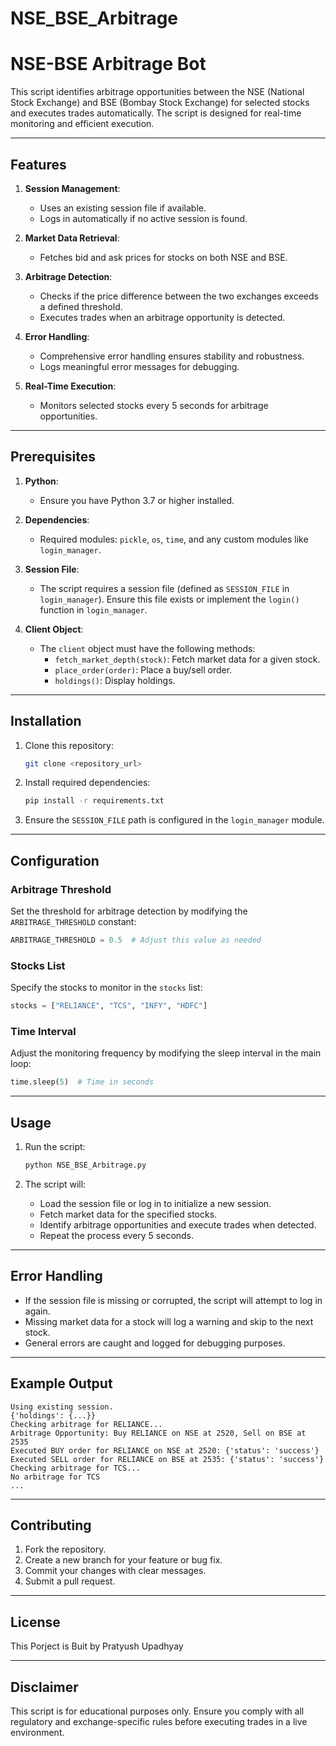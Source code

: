 # NSE_BSE_Arbitrage
 
# NSE-BSE Arbitrage Bot

This script identifies arbitrage opportunities between the NSE (National Stock Exchange) and BSE (Bombay Stock Exchange) for selected stocks and executes trades automatically. The script is designed for real-time monitoring and efficient execution.

---

## Features

1. **Session Management**:
   - Uses an existing session file if available.
   - Logs in automatically if no active session is found.

2. **Market Data Retrieval**:
   - Fetches bid and ask prices for stocks on both NSE and BSE.

3. **Arbitrage Detection**:
   - Checks if the price difference between the two exchanges exceeds a defined threshold.
   - Executes trades when an arbitrage opportunity is detected.

4. **Error Handling**:
   - Comprehensive error handling ensures stability and robustness.
   - Logs meaningful error messages for debugging.

5. **Real-Time Execution**:
   - Monitors selected stocks every 5 seconds for arbitrage opportunities.

---

## Prerequisites

1. **Python**:
   - Ensure you have Python 3.7 or higher installed.

2. **Dependencies**:
   - Required modules: `pickle`, `os`, `time`, and any custom modules like `login_manager`.

3. **Session File**:
   - The script requires a session file (defined as `SESSION_FILE` in `login_manager`). Ensure this file exists or implement the `login()` function in `login_manager`.

4. **Client Object**:
   - The `client` object must have the following methods:
     - `fetch_market_depth(stock)`: Fetch market data for a given stock.
     - `place_order(order)`: Place a buy/sell order.
     - `holdings()`: Display holdings.

---

## Installation

1. Clone this repository:
   ```bash
   git clone <repository_url>
   ```

2. Install required dependencies:
   ```bash
   pip install -r requirements.txt
   ```

3. Ensure the `SESSION_FILE` path is configured in the `login_manager` module.

---

## Configuration

### Arbitrage Threshold
Set the threshold for arbitrage detection by modifying the `ARBITRAGE_THRESHOLD` constant:
```python
ARBITRAGE_THRESHOLD = 0.5  # Adjust this value as needed
```

### Stocks List
Specify the stocks to monitor in the `stocks` list:
```python
stocks = ["RELIANCE", "TCS", "INFY", "HDFC"]
```

### Time Interval
Adjust the monitoring frequency by modifying the sleep interval in the main loop:
```python
time.sleep(5)  # Time in seconds
```

---

## Usage

1. Run the script:
   ```bash
   python NSE_BSE_Arbitrage.py
   ```

2. The script will:
   - Load the session file or log in to initialize a new session.
   - Fetch market data for the specified stocks.
   - Identify arbitrage opportunities and execute trades when detected.
   - Repeat the process every 5 seconds.

---

## Error Handling

- If the session file is missing or corrupted, the script will attempt to log in again.
- Missing market data for a stock will log a warning and skip to the next stock.
- General errors are caught and logged for debugging purposes.

---

## Example Output

```plaintext
Using existing session.
{'holdings': {...}}
Checking arbitrage for RELIANCE...
Arbitrage Opportunity: Buy RELIANCE on NSE at 2520, Sell on BSE at 2535
Executed BUY order for RELIANCE on NSE at 2520: {'status': 'success'}
Executed SELL order for RELIANCE on BSE at 2535: {'status': 'success'}
Checking arbitrage for TCS...
No arbitrage for TCS
...
```

---

## Contributing

1. Fork the repository.
2. Create a new branch for your feature or bug fix.
3. Commit your changes with clear messages.
4. Submit a pull request.

---

## License

This Porject is Buit by Pratyush Upadhyay

---

## Disclaimer

This script is for educational purposes only. Ensure you comply with all regulatory and exchange-specific rules before executing trades in a live environment.
